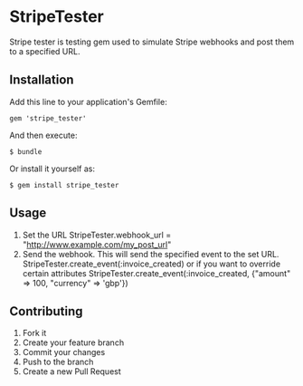 # StripeTester

Stripe tester is testing gem used to simulate Stripe webhooks and post them to a specified URL.

## Installation

Add this line to your application's Gemfile:

    gem 'stripe_tester'

And then execute:

    $ bundle

Or install it yourself as:

    $ gem install stripe_tester

## Usage

1. Set the URL
    StripeTester.webhook_url = "http://www.example.com/my_post_url"
2. Send the webhook. This will send the specified event to the set URL.
    StripeTester.create_event(:invoice_created)
or if you want to override certain attributes
    StripeTester.create_event(:invoice_created, {"amount" => 100, "currency" => 'gbp'})


## Contributing

1. Fork it
2. Create your feature branch
3. Commit your changes
4. Push to the branch
5. Create a new Pull Request
